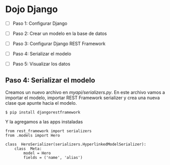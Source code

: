 #  Dojo Django 

  - [ ] Paso 1: Configurar Django 
  - [ ] Paso 2: Crear un modelo en la base de datos
  - [ ] Paso 3: Configurar Django REST Framework
  - [ ] Paso 4: Serializar el modelo
  - [ ] Paso 5: Visualizar los datos


## Paso 4: Serializar el modelo
Creamos un nuevo archivo en *myapi/serializers.py*. En este archivo vamos a importar el modelo, importar REST Framework serializer y crea una nueva clase que apunte hacia el modelo.


    $ pip install djangorestframework
Y la agregamos a las apps instaladas

    from rest_framework import serializers
    from .models import Hero
    
    class  HeroSerializer(serializers.HyperlinkedModelSerializer):    
	    class  Meta:    
		    model = Hero    
		    fields = ('name', 'alias')
